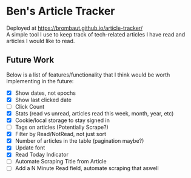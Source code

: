 # Ben's Article Tracker
Deployed at https://brombaut.github.io/article-tracker/  
A simple tool I use to keep track of tech-related articles I have read and articles I would like to read.

## Future Work
Below is a list of features/functionality that I think would be worth implementing in the future:
- [x] Show dates, not epochs
- [x] Show last clicked date
- [ ] Click Count
- [x] Stats (read vs unread, articles read this week, month, year, etc)
- [x] Cookie/local storage to stay signed in
- [ ] Tags on articles (Potentially Scrape?)
- [x] Filter by Read/NotRead, not just sort
- [x] Number of articles in the table (pagination maybe?)
- [x] Update font
- [x] Read Today Indicator
- [ ] Automate Scraping Title from Article
- [ ] Add a N Minute Read field, automate scraping that aswell
